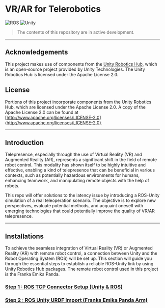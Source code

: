 # VR/AR for Telerobotics
![ROS](https://img.shields.io/badge/ros-noetic-brightgreen)
![Unity](https://img.shields.io/badge/unity-2022.3.2+-brightgreen)

> The contents of this repository are in active development.
---

## Acknowledgements

This project makes use of components from the [Unity Robotics Hub](https://github.com/Unity-Technologies/Unity-Robotics-Hub), which is an open-source project provided by Unity Technologies. The Unity Robotics Hub is licensed under the Apache License 2.0. 

## License

Portions of this project incorporate components from the Unity Robotics Hub, which are licensed under the Apache License 2.0. A copy of the Apache License 2.0 can be found at [http://www.apache.org/licenses/LICENSE-2.0](http://www.apache.org/licenses/LICENSE-2.0).

---

## Introduction 

Telepresence, especially through the use of Virtual Reality (VR) and Augmented Reality (AR), represents a significant shift in the field of remote robot control. This modality has shown itself to be highly intuitive and effective, enabling a kind of telepresence that can be beneficial in various contexts, such as potentially hazardous environments for humans, enhancing teamwork, and manipulating remote objects with the help of robots.

This repo will offer solutions to the latency issue by introducing a ROS-Unity simulation of a real teleoperation scenario. The objective is to explore new perspectives, evaluate potential methods, and acquaint oneself with emerging technologies that could potentially improve the quality of VR/AR telepresence.

---
## Installations

To achieve the seamless integration of Virtual Reality (VR) or Augmented Reality (AR) with remote robot control, a connection between Unity and the Robot Operating System (ROS) will be set up. This section will guide you through the essential steps to establish a reliable ROS-Unity link by using Unity Robotics Hub packages. The remote robot control used in this project is the Franka Emika Panda. 

### [Step 1 : ROS TCP Connector Setup (Unity & ROS)](Tutorials/Step1.md)
### [Step 2 : ROS Unity URDF Import (Franka Emika Panda Arm)](Tutorials/Step2.md)








